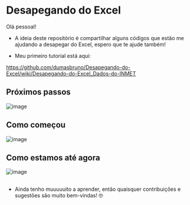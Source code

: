 # Desapegando do Excel

Olá pessoal!
- A ideia deste repositório é compartilhar alguns códigos que estão me ajudando a desapegar do Excel, espero que te ajude também!

- Meu primeiro tutorial está aqui:

https://github.com/dumasbruno/Desapegando-do-Excel/wiki/Desapegando-do-Excel_Dados-do-INMET

## Próximos passos
![image](https://user-images.githubusercontent.com/106009031/209419856-57d0f030-752b-4d86-b0fa-8872515584c9.png)


##
## Como começou
![image](https://user-images.githubusercontent.com/106009031/209419780-60419d33-0a09-4112-b80b-08b26b2c6575.png)


##
## Como estamos até agora
![image](https://user-images.githubusercontent.com/106009031/209419734-0e84fade-3fb5-4a20-abd2-ea2d8ba91205.png)


##
- Ainda tenho muuuuuito a aprender, então quaisquer contribuições e sugestões são muito bem-vindas!  :nerd_face:
